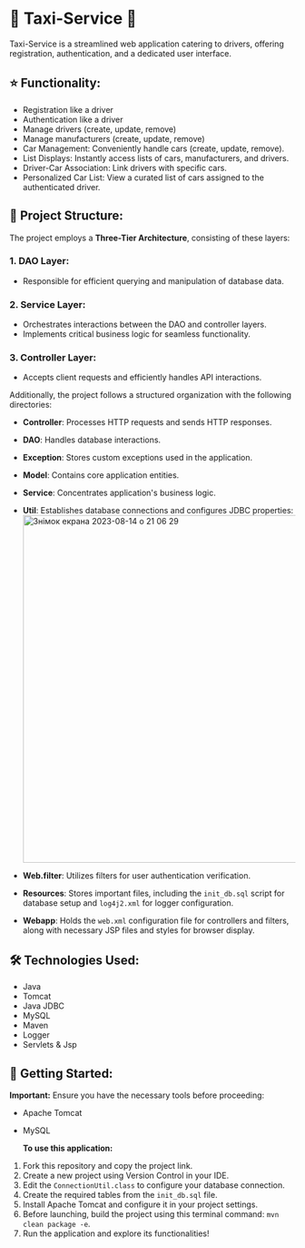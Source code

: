 # 🚕 Taxi-Service 🚖

Taxi-Service is a streamlined web application catering to drivers, offering registration, authentication, and a dedicated user interface.

## ⭐️ Functionality:

- Registration like a driver
- Authentication like a driver
- Manage drivers (create, update, remove)
- Manage manufacturers (create, update, remove)
- Car Management: Conveniently handle cars (create, update, remove).
- List Displays: Instantly access lists of cars, manufacturers, and drivers.
- Driver-Car Association: Link drivers with specific cars.
- Personalized Car List: View a curated list of cars assigned to the authenticated driver.

## 📂 Project Structure:

The project employs a **Three-Tier Architecture**, consisting of these layers:

### 1. DAO Layer:
- Responsible for efficient querying and manipulation of database data.

### 2. Service Layer:
- Orchestrates interactions between the DAO and controller layers.
- Implements critical business logic for seamless functionality.

### 3. Controller Layer:
- Accepts client requests and efficiently handles API interactions.

Additionally, the project follows a structured organization with the following directories:

- **Controller**: Processes HTTP requests and sends HTTP responses.
- **DAO**: Handles database interactions.
- **Exception**: Stores custom exceptions used in the application.
- **Model**: Contains core application entities.
- **Service**: Concentrates application's business logic.
- **Util**: Establishes database connections and configures JDBC properties:
  <img width="611" alt="Знімок екрана 2023-08-14 о 21 06 29" src="https://github.com/mykhailoKrlKrk/my-taxi-service/assets/133024859/489852da-67b2-4907-b8c8-48f4e2ef17d8">
  
- **Web.filter**: Utilizes filters for user authentication verification.
- **Resources**: Stores important files, including the `init_db.sql` script for database setup and `log4j2.xml` for logger configuration.
- **Webapp**: Holds the `web.xml` configuration file for controllers and filters, along with necessary JSP files and styles for browser display.

## 🛠️ Technologies Used:

- Java
- Tomcat
- Java JDBC
- MySQL
- Maven
- Logger
- Servlets & Jsp

## 🚀 Getting Started:

**Important:** Ensure you have the necessary tools before proceeding:

- Apache Tomcat
- MySQL

  **To use this application:**

1. Fork this repository and copy the project link.
2. Create a new project using Version Control in your IDE.
3. Edit the `ConnectionUtil.class` to configure your database connection.
4. Create the required tables from the `init_db.sql` file.
5. Install Apache Tomcat and configure it in your project settings.
6. Before launching, build the project using this terminal command: `mvn clean package -e`.
7. Run the application and explore its functionalities!



 
